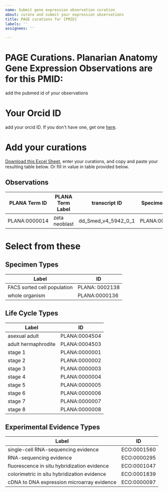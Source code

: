 ```yaml
---
name: Submit gene expression observation curation
about: curate and submit your expression observations
title: PAGE curations for [PMID]
labels: ''
assignees: ''

---
```


# PAGE Curations. Planarian Anatomy Gene Expression Observations are for this PMID:
add the pubmed id of your observations

# Your Orcid ID 
add your orcid ID. If you don't have one, get one [here](https://orcid.org/register).

# Add your curations  
[Download this Excel Sheet](https://github.com/planosphere/PAGE/raw/master/curation/PAGE_curation_table.xlsx), enter your curations, and copy and paste your resulting table below. Or fill in value in table provided below.

## Observations
| PLANA Term ID| PLANA Term Label | transcript ID | Specimen Type  |  Life Cycle Type | Experiment Type |
| ---| ----| --| ---| --|---|
|  PLANA:0000014 | zeta neoblast | dd_Smed_v4_5942_0_1 | PLANA:0002138 |  PLANA:0004504 | ECO:0001560 |

# Select from these

## Specimen Types 


| Label | ID |  
| --- | ---|   
| FACS sorted cell population	 | PLANA: 0002138 |   
| whole organism | PLANA:0000136 |   


## Life Cycle Types 

| Label | ID |  
| --- | ---|   
| asexual adult	| PLANA:0004504 |  
| adult hermaphrodite | PLANA:0004503 |  
| stage 1| PLANA:0000001 |  
| stage 2| PLANA:0000002 |  
| stage 3| PLANA:0000003 |  
| stage 4| PLANA:0000004 |  
| stage 5| PLANA:0000005 |  
| stage 6| PLANA:0000006 |  
| stage 7| PLANA:0000007|  
| stage 8| PLANA:0000008 |  

## Experimental Evidence Types 

| Label | ID |  
| --- | ---| 
| single-cell RNA-sequencing evidence	| ECO:0001560 |   
| RNA-sequencing evidence	| ECO:0000295 |   
| fluorescence in situ hybridization evidence | ECO:0001047 |   
| colorimetric in situ hybridization evidence	| ECO:0001839 |  
| cDNA to DNA expression microarray evidence	| ECO:0000097 |

